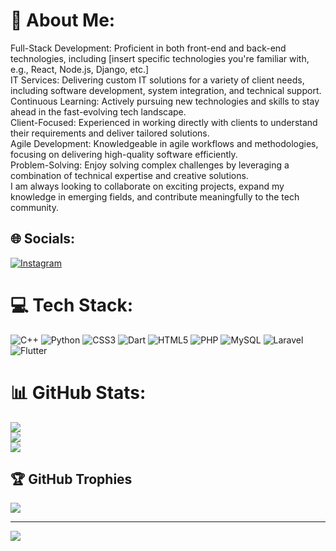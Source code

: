 # 💫 About Me:
Full-Stack Development: Proficient in both front-end and back-end technologies, including [insert specific technologies you're familiar with, e.g., React, Node.js, Django, etc.]<br>IT Services: Delivering custom IT solutions for a variety of client needs, including software development, system integration, and technical support.<br>Continuous Learning: Actively pursuing new technologies and skills to stay ahead in the fast-evolving tech landscape.<br>Client-Focused: Experienced in working directly with clients to understand their requirements and deliver tailored solutions.<br>Agile Development: Knowledgeable in agile workflows and methodologies, focusing on delivering high-quality software efficiently.<br>Problem-Solving: Enjoy solving complex challenges by leveraging a combination of technical expertise and creative solutions.<br>I am always looking to collaborate on exciting projects, expand my knowledge in emerging fields, and contribute meaningfully to the tech community.


## 🌐 Socials:
[![Instagram](https://img.shields.io/badge/Instagram-%23E4405F.svg?logo=Instagram&logoColor=white)](https://instagram.com/r_q1j) 

# 💻 Tech Stack:
![C++](https://img.shields.io/badge/c++-%2300599C.svg?style=for-the-badge&logo=c%2B%2B&logoColor=white) ![Python](https://img.shields.io/badge/python-3670A0?style=for-the-badge&logo=python&logoColor=ffdd54) ![CSS3](https://img.shields.io/badge/css3-%231572B6.svg?style=for-the-badge&logo=css3&logoColor=white) ![Dart](https://img.shields.io/badge/dart-%230175C2.svg?style=for-the-badge&logo=dart&logoColor=white) ![HTML5](https://img.shields.io/badge/html5-%23E34F26.svg?style=for-the-badge&logo=html5&logoColor=white) ![PHP](https://img.shields.io/badge/php-%23777BB4.svg?style=for-the-badge&logo=php&logoColor=white) ![MySQL](https://img.shields.io/badge/mysql-4479A1.svg?style=for-the-badge&logo=mysql&logoColor=white) ![Laravel](https://img.shields.io/badge/laravel-%23FF2D20.svg?style=for-the-badge&logo=laravel&logoColor=white) ![Flutter](https://img.shields.io/badge/Flutter-%2302569B.svg?style=for-the-badge&logo=Flutter&logoColor=white)
# 📊 GitHub Stats:
![](https://github-readme-stats.vercel.app/api?username=rq_aq&theme=dark&hide_border=false&include_all_commits=false&count_private=false)<br/>
![](https://github-readme-streak-stats.herokuapp.com/?user=rq_aq&theme=dark&hide_border=false)<br/>
![](https://github-readme-stats.vercel.app/api/top-langs/?username=rq_aq&theme=dark&hide_border=false&include_all_commits=false&count_private=false&layout=compact)

## 🏆 GitHub Trophies
![](https://github-profile-trophy.vercel.app/?username=rq_aq&theme=radical&no-frame=false&no-bg=false&margin-w=4)

---
[![](https://visitcount.itsvg.in/api?id=rq_aq&icon=10&color=0)](https://visitcount.itsvg.in)

<!-- Proudly created with GPRM ( https://gprm.itsvg.in ) -->
